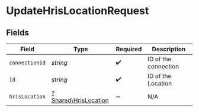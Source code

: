# UpdateHrisLocationRequest


## Fields

| Field                                                       | Type                                                        | Required                                                    | Description                                                 |
| ----------------------------------------------------------- | ----------------------------------------------------------- | ----------------------------------------------------------- | ----------------------------------------------------------- |
| `connectionId`                                              | *string*                                                    | :heavy_check_mark:                                          | ID of the connection                                        |
| `id`                                                        | *string*                                                    | :heavy_check_mark:                                          | ID of the Location                                          |
| `hrisLocation`                                              | [?Shared\HrisLocation](../../Models/Shared/HrisLocation.md) | :heavy_minus_sign:                                          | N/A                                                         |